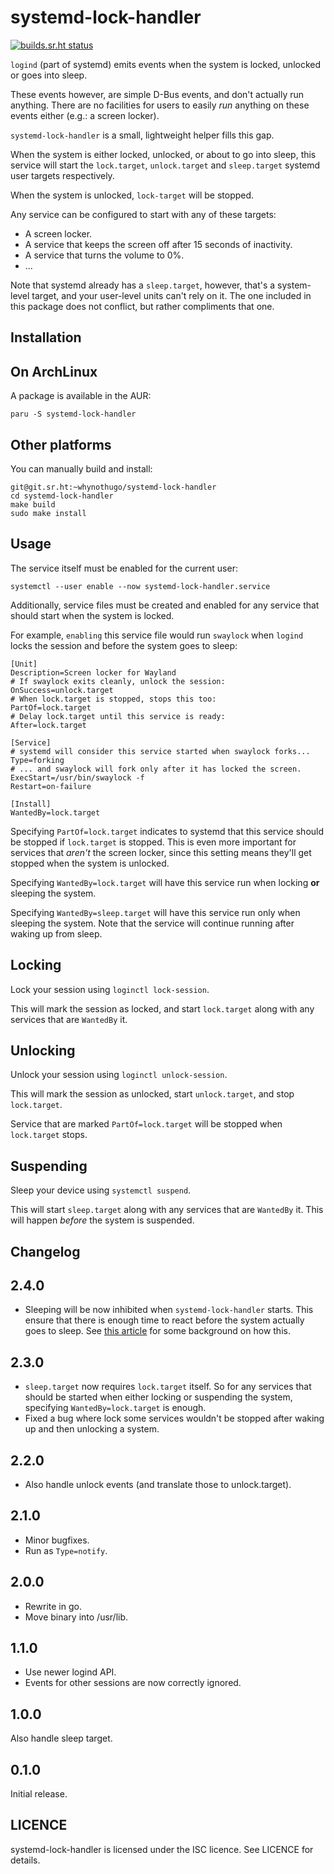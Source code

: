 systemd-lock-handler
====================

[![builds.sr.ht status](https://builds.sr.ht/~whynothugo/systemd-lock-handler/commits/.build.yml.svg)](https://builds.sr.ht/~whynothugo/systemd-lock-handler/commits/.build.yml?)

`logind` (part of systemd) emits events when the system is locked, unlocked or
goes into sleep.

These events however, are simple D-Bus events, and don't actually run anything.
There are no facilities for users to easily _run_ anything on these events
either (e.g.: a screen locker).

`systemd-lock-handler` is a small, lightweight helper fills this gap.

When the system is either locked, unlocked, or about to go into sleep, this
service will start the `lock.target`, `unlock.target` and `sleep.target`
systemd user targets respectively.

When the system is unlocked, `lock-target` will be stopped.

Any service can be configured to start with any of these targets:

- A screen locker.
- A service that keeps the screen off after 15 seconds of inactivity.
- A service that turns the volume to 0%.
- ...

Note that systemd already has a `sleep.target`, however, that's a system-level
target, and your user-level units can't rely on it. The one included in this
package does not conflict, but rather compliments that one.

Installation
------------

## On ArchLinux

A package is available in the AUR:

    paru -S systemd-lock-handler

## Other platforms

You can manually build and install:

    git@git.sr.ht:~whynothugo/systemd-lock-handler
    cd systemd-lock-handler
    make build
    sudo make install

Usage
-----

The service itself must be enabled for the current user:

    systemctl --user enable --now systemd-lock-handler.service

Additionally, service files must be created and enabled for any service that
should start when the system is locked.

For example, `enabling` this service file would run `swaylock` when `logind`
locks the session and before the system goes to sleep:

    [Unit]
    Description=Screen locker for Wayland
    # If swaylock exits cleanly, unlock the session:
    OnSuccess=unlock.target
    # When lock.target is stopped, stops this too:
    PartOf=lock.target
    # Delay lock.target until this service is ready:
    After=lock.target

    [Service]
    # systemd will consider this service started when swaylock forks...
    Type=forking
    # ... and swaylock will fork only after it has locked the screen.
    ExecStart=/usr/bin/swaylock -f
    Restart=on-failure

    [Install]
    WantedBy=lock.target

Specifying `PartOf=lock.target` indicates to systemd that this service should
be stopped if `lock.target` is stopped. This is even more important for
services that _aren't_ the screen locker, since this setting means they'll get
stopped when the system is unlocked.

Specifying `WantedBy=lock.target` will have this service run when locking
**or** sleeping the system.

Specifying `WantedBy=sleep.target` will have this service run only when
sleeping the system. Note that the service will continue running after
waking up from sleep.

## Locking

Lock your session using `loginctl lock-session`.

This will mark the session as locked, and start `lock.target` along with any
services that are `WantedBy` it.

## Unlocking

Unlock your session using `loginctl unlock-session`.

This will mark the session as unlocked, start `unlock.target`, and stop
`lock.target`. 

Service that are marked `PartOf=lock.target` will be stopped when `lock.target`
stops.

## Suspending

Sleep your device using `systemctl suspend`.

This will start `sleep.target` along with any services that are `WantedBy` it.
This will happen _before_ the system is suspended.

Changelog
---------

## 2.4.0

- Sleeping will be now inhibited when `systemd-lock-handler` starts. This
  ensure that there is enough time to react before the system actually goes to
  sleep. See [this article] for some background on how this.

[this article]: https://whynothugo.nl/journal/2022/10/26/systemd-locking-and-sleeping/

## 2.3.0

- `sleep.target` now requires `lock.target` itself. So for any services that
  should be started when either locking or suspending the system, specifying
  `WantedBy=lock.target` is enough.
- Fixed a bug where lock some services wouldn't be stopped after waking up
  and then unlocking a system.

## 2.2.0

- Also handle unlock events (and translate those to unlock.target).

## 2.1.0

- Minor bugfixes.
- Run as `Type=notify`.

## 2.0.0

- Rewrite in go.
- Move binary into /usr/lib.

## 1.1.0

- Use newer logind API.
- Events for other sessions are now correctly ignored.

## 1.0.0

Also handle sleep target.

## 0.1.0

Initial release.

LICENCE
-------

systemd-lock-handler is licensed under the ISC licence. See LICENCE for details.
